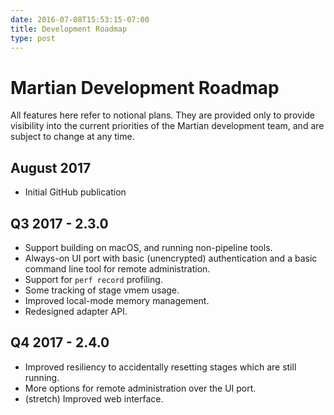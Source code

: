 ```yaml
---
date: 2016-07-08T15:53:15-07:00
title: Development Roadmap
type: post
---
```


# Martian Development Roadmap

All features here refer to notional plans. They are provided only to provide 
visibility into the current priorities of the Martian development team,
and are subject to change at any time.

## August 2017
* Initial GitHub publication

## Q3 2017 - 2.3.0
* Support building on macOS, and running non-pipeline tools.
* Always-on UI port with basic (unencrypted) authentication and a basic command
line tool for remote administration.
* Support for `perf record` profiling.
* Some tracking of stage vmem usage.
* Improved local-mode memory management.
* Redesigned adapter API.

## Q4 2017 - 2.4.0
* Improved resiliency to accidentally resetting stages which are still running.
* More options for remote administration over the UI port.
* (stretch) Improved web interface.
